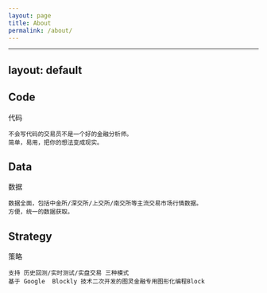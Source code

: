 ```yaml
---
layout: page
title: About
permalink: /about/
---
```


---
layout: default
---

**C**ode
---
代码

    不会写代码的交易员不是一个好的金融分析师。
    简单，易用，把你的想法变成现实。

**D**ata
---
数据

    数据全面，包括中金所/深交所/上交所/南交所等主流交易市场行情数据。
    方便，统一的数据获取。

**S**trategy
---
策略

    支持 历史回测/实时测试/实盘交易 三种模式
    基于 Google  Blockly 技术二次开发的图灵金融专用图形化编程Block
